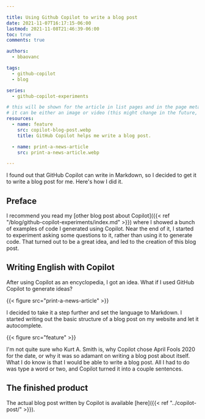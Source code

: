 ```yaml
---

title: Using Github Copilot to write a blog post
date: 2021-11-07T16:17:15-06:00
lastmod: 2021-11-08T21:46:39-06:00
toc: true
comments: true

authors:
  - bbaovanc

tags:
  - github-copilot
  - blog

series:
  - github-copilot-experiments

# this will be shown for the article in list pages and in the page metadata
# it can be either an image or video (this might change in the future, however)
resources:
  - name: feature
    src: copilot-blog-post.webp
    title: GitHub Copilot helps me write a blog post.

  - name: print-a-news-article
    src: print-a-news-article.webp

---
```


I found out that GitHub Copilot can write in Markdown, so I decided to get it to
write a blog post for me. Here's how I did it.

<!--more-->

## Preface

I recommend you read my [other blog post about Copilot]({{< ref
"/blog/github-copilot-experiments/index.md" >}}) where I showed a bunch of
examples of code I generated using Copilot. Near the end of it, I started to
experiment asking some questions to it, rather than using it to generate code.
That turned out to be a great idea, and led to the creation of this blog post.

## Writing English with Copilot

After using Copilot as an encyclopedia, I got an idea. What if I used GitHub
Copilot to generate ideas?

{{< figure src="print-a-news-article" >}}

I decided to take it a step further and set the language to Markdown. I started
writing out the basic structure of a blog post on my website and let it
autocomplete.

{{< figure src="feature" >}}

I'm not quite sure who Kurt A. Smith is, why Copilot chose April Fools 2020 for
the date, or why it was so adamant on writing a blog post about itself. What I
do know is that I would be able to write a blog post. All I had to do was type a
word or two, and Copilot turned it into a couple sentences.

## The finished product

The actual blog post written by Copilot is available [here]({{< ref "../copilot-post/" >}}).
